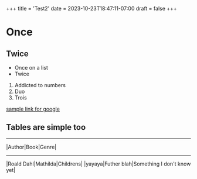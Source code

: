 +++
title = 'Test2'
date = 2023-10-23T18:47:11-07:00
draft = false
+++

# Once
## Twice
* Once on a list
* Twice

1. Addicted to numbers
2. Duo
3. Trois

[sample link for google](www.google.com)

## Tables are simple too
________________________________________
|Author|Book|Genre|
________________________________________
|Roald Dahl|Mathilda|Childrens|
|yayaya|Futher blah|Something I don't know yet|
